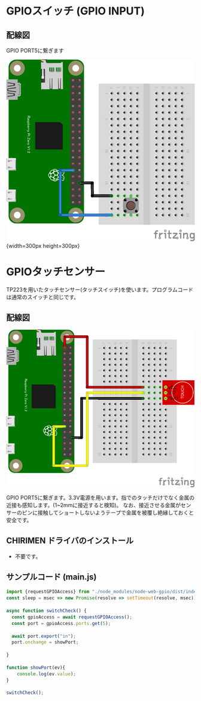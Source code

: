 # GPIOスイッチ (GPIO INPUT)

## 配線図

GPIO PORT5に繋ぎます

![配線図](./PiZero_gpio1.png "schematic"){width=300px height=300px}


# GPIOタッチセンサー
TP223を用いたタッチセンサー(タッチスイッチ)を使います。プログラムコードは通常のスイッチと同じです。

## 配線図

![配線図](./PiZero_gpio_TTP223.png "schematic TP223")

GPIO PORT5に繋ぎます。3.3V電源を用います。指でのタッチだけでなく金属の近接も感知します。(1~2mmに接近すると検知)。
なお、接近させる金属がセンサーのピンに接触してショートしないようテープで金属を被覆し絶縁しておくと安全です。

## CHIRIMEN ドライバのインストール

- 不要です。

## サンプルコード (main.js)

```javascript
import {requestGPIOAccess} from "./node_modules/node-web-gpio/dist/index.js";
const sleep = msec => new Promise(resolve => setTimeout(resolve, msec));

async function switchCheck() {
  const gpioAccess = await requestGPIOAccess();
  const port = gpioAccess.ports.get(5);

  await port.export("in");
  port.onchange = showPort;

}

function showPort(ev){
	console.log(ev.value);
}

switchCheck();
```
